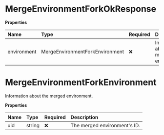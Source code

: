 # MergeEnvironmentForkOkResponse

**Properties**

| Name        | Type                            | Required | Description                               |
| :---------- | :------------------------------ | :------- | :---------------------------------------- |
| environment | MergeEnvironmentForkEnvironment | ❌       | Information about the merged environment. |

# MergeEnvironmentForkEnvironment

Information about the merged environment.

**Properties**

| Name | Type   | Required | Description                  |
| :--- | :----- | :------- | :--------------------------- |
| uid  | string | ❌       | The merged environment's ID. |

<!-- This file was generated by liblab | https://liblab.com/ -->
